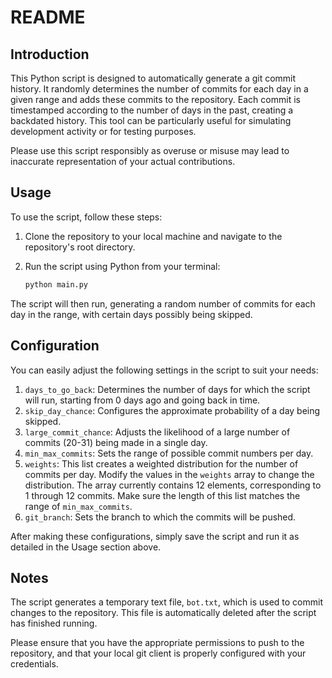 # README

## Introduction

This Python script is designed to automatically generate a git commit history. It randomly determines the number of commits for each day in a given range and adds these commits to the repository. Each commit is timestamped according to the number of days in the past, creating a backdated history. This tool can be particularly useful for simulating development activity or for testing purposes.

Please use this script responsibly as overuse or misuse may lead to inaccurate representation of your actual contributions.

## Usage

To use the script, follow these steps:

1. Clone the repository to your local machine and navigate to the repository's root directory.
2. Run the script using Python from your terminal:

    ```sh
    python main.py
    ```

The script will then run, generating a random number of commits for each day in the range, with certain days possibly being skipped.

## Configuration

You can easily adjust the following settings in the script to suit your needs:

1. `days_to_go_back`: Determines the number of days for which the script will run, starting from 0 days ago and going back in time.
2. `skip_day_chance`: Configures the approximate probability of a day being skipped.
3. `large_commit_chance`: Adjusts the likelihood of a large number of commits (20-31) being made in a single day.
4. `min_max_commits`: Sets the range of possible commit numbers per day.
5. `weights`: This list creates a weighted distribution for the number of commits per day. Modify the values in the `weights` array to change the distribution. The array currently contains 12 elements, corresponding to 1 through 12 commits. Make sure the length of this list matches the range of `min_max_commits`.
6. `git_branch`: Sets the branch to which the commits will be pushed.

After making these configurations, simply save the script and run it as detailed in the Usage section above.

## Notes

The script generates a temporary text file, `bot.txt`, which is used to commit changes to the repository. This file is automatically deleted after the script has finished running. 

Please ensure that you have the appropriate permissions to push to the repository, and that your local git client is properly configured with your credentials.
